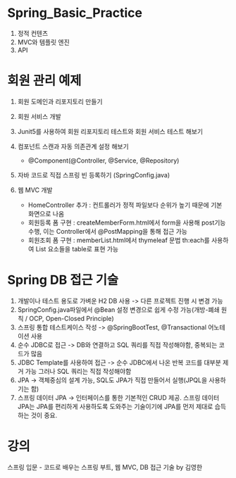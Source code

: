 # Spring_Basic_Practice

1. 정적 컨텐츠
2. MVC와 템플릿 엔진 
3. API

# 회원 관리 예제

1. 회원 도메인과 리포지토리 만들기
2. 회원 서비스 개발
3. Junit5를 사용하여 회원 리포지토리 테스트와 회원 서비스 테스트 해보기

4. 컴포넌트 스캔과 자동 의존관계 설정 해보기
    - @Component(@Controller, @Service, @Repository)
5. 자바 코드로 직접 스프링 빈 등록하기 (SpringConfig.java)
6. 웹 MVC 개발
    - HomeController 추가 : 컨트롤러가 정적 파일보다 순위가 높기 때문에 기본 화면으로 나옴
    - 회원등록 폼 구현 : createMemberForm.html에서 form을 사용해 post기능 수행, 이는 Controller에서 @PostMapping을 통해 접근 가능
    - 회원조회 폼 구현 : memberList.html에서 thymeleaf 문법 th:each를 사용하여 List 요소들을 table로 표현 가능

# Spring DB 접근 기술

1. 개발이나 테스트 용도로 가벼운 H2 DB 사용 -> 다른 프로젝트 진행 시 변경 가능
2. SpringConfig.java파일에서 @Bean 설정 변경으로 쉽게 수정 가능(개방-폐쇄 원칙 / OCP, Open-Closed Principle)
3. 스프링 통합 테스트케이스 작성 -> @SpringBootTest, @Transactional 어노테이션 사용
4. 순수 JDBC로 접근 -> DB와 연결하고 SQL 쿼리를 직접 작성해야함, 중복되는 코드가 많음
5. JDBC Template를 사용하여 접근 -> 순수 JDBC에서 나온 반복 코드를 대부분 제거 가능 그러나 SQL 쿼리는 직접 작성해야함
6. JPA -> 객체중심의 설계 가능, SQL도 JPA가 직접 만들어서 실행(JPQL을 사용하기는 함)
7. 스프링 데이터 JPA -> 인터페이스를 통한 기본적인 CRUD 제공. 스프링 데이터 JPA는 JPA를 편리하게 사용하도록 도와주는 기술이기에 JPA를 먼저 제대로 습득하는 것이 중요.

# 강의

스프링 입문 - 코드로 배우는 스프링 부트, 웹 MVC, DB 접근 기술 by 김영한
